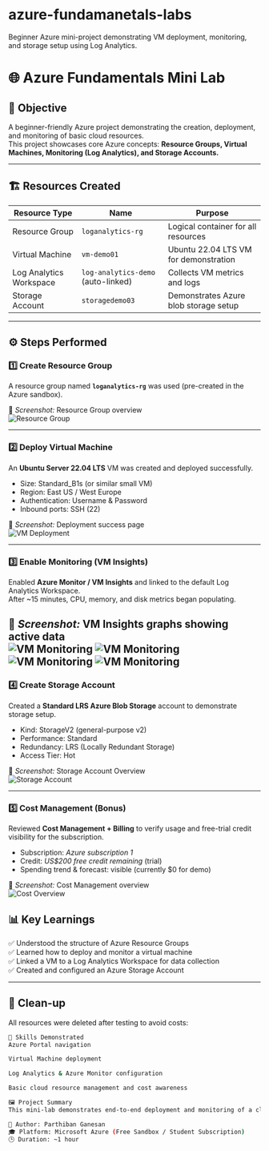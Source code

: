 # azure-fundamanetals-labs
Beginner Azure mini-project demonstrating VM deployment, monitoring, and storage setup using Log Analytics.
# 🌐 Azure Fundamentals Mini Lab

## 🎯 Objective
A beginner-friendly Azure project demonstrating the creation, deployment, and monitoring of basic cloud resources.  
This project showcases core Azure concepts: **Resource Groups, Virtual Machines, Monitoring (Log Analytics), and Storage Accounts.**

---

## 🏗️ Resources Created
| Resource Type | Name | Purpose |
|----------------|------|----------|
| Resource Group | `loganalytics-rg` | Logical container for all resources |
| Virtual Machine | `vm-demo01` | Ubuntu 22.04 LTS VM for demonstration |
| Log Analytics Workspace | `log-analytics-demo` (auto-linked) | Collects VM metrics and logs |
| Storage Account | `storagedemo03` | Demonstrates Azure blob storage setup |

---

## ⚙️ Steps Performed

### 1️⃣ Create Resource Group
A resource group named **`loganalytics-rg`** was used (pre-created in the Azure sandbox).

📸 *Screenshot:* Resource Group overview  
![Resource Group](https://github.com/partz2510/azure-fundamanetals-labs/blob/main/screenshots/resource-group.png?raw=true)

---

### 2️⃣ Deploy Virtual Machine
An **Ubuntu Server 22.04 LTS** VM was created and deployed successfully.

- Size: Standard_B1s (or similar small VM)
- Region: East US / West Europe
- Authentication: Username & Password  
- Inbound ports: SSH (22)

📸 *Screenshot:* Deployment success page  
![VM Deployment](https://github.com/partz2510/azure-fundamanetals-labs/blob/main/screenshots/vm-deployment.png?raw=true)

---

### 3️⃣ Enable Monitoring (VM Insights)
Enabled **Azure Monitor / VM Insights** and linked to the default Log Analytics Workspace.  
After ~15 minutes, CPU, memory, and disk metrics began populating.

📸 *Screenshot:* VM Insights graphs showing active data  
![VM Monitoring](https://github.com/partz2510/azure-fundamanetals-labs/blob/main/screenshots/vm-insights1.png?raw=true)
![VM Monitoring](https://github.com/partz2510/azure-fundamanetals-labs/blob/main/screenshots/vm-insights2.png?raw=true)
![VM Monitoring](https://github.com/partz2510/azure-fundamanetals-labs/blob/main/screenshots/vm-insights3.png?raw=true)
![VM Monitoring](https://github.com/partz2510/azure-fundamanetals-labs/blob/main/screenshots/vm-insights4.png?raw=true)
---

### 4️⃣ Create Storage Account
Created a **Standard LRS Azure Blob Storage** account to demonstrate storage setup.

- Kind: StorageV2 (general-purpose v2)  
- Performance: Standard  
- Redundancy: LRS (Locally Redundant Storage)  
- Access Tier: Hot  

📸 *Screenshot:* Storage Account Overview  
![Storage Account](https://github.com/partz2510/azure-fundamanetals-labs/blob/main/screenshots/storage-overview.png?raw=true)

---


### 5️⃣ Cost Management (Bonus)
Reviewed **Cost Management + Billing** to verify usage and free-trial credit visibility for the subscription.

- Subscription: *Azure subscription 1*
- Credit: *US$200 free credit remaining* (trial)
- Spending trend & forecast: visible (currently $0 for demo)

📸 *Screenshot:* Cost Management overview  
![Cost Overview](https://github.com/partz2510/azure-fundamanetals-labs/blob/main/screenshots/cost-overview.png?raw=true)

## 📊 Key Learnings
✅ Understood the structure of Azure Resource Groups  
✅ Learned how to deploy and monitor a virtual machine  
✅ Linked a VM to a Log Analytics Workspace for data collection  
✅ Created and configured an Azure Storage Account  

---

## 🧹 Clean-up
All resources were deleted after testing to avoid costs:
```bash
🧠 Skills Demonstrated
Azure Portal navigation

Virtual Machine deployment

Log Analytics & Azure Monitor configuration

Basic cloud resource management and cost awareness

🖼️ Project Summary
This mini-lab demonstrates end-to-end deployment and monitoring of a cloud environment, ideal for AZ-900 or entry-level SOC/Cloud fundamentals portfolios.

📘 Author: Parthiban Ganesan
🎓 Platform: Microsoft Azure (Free Sandbox / Student Subscription)
🕒 Duration: ~1 hour
